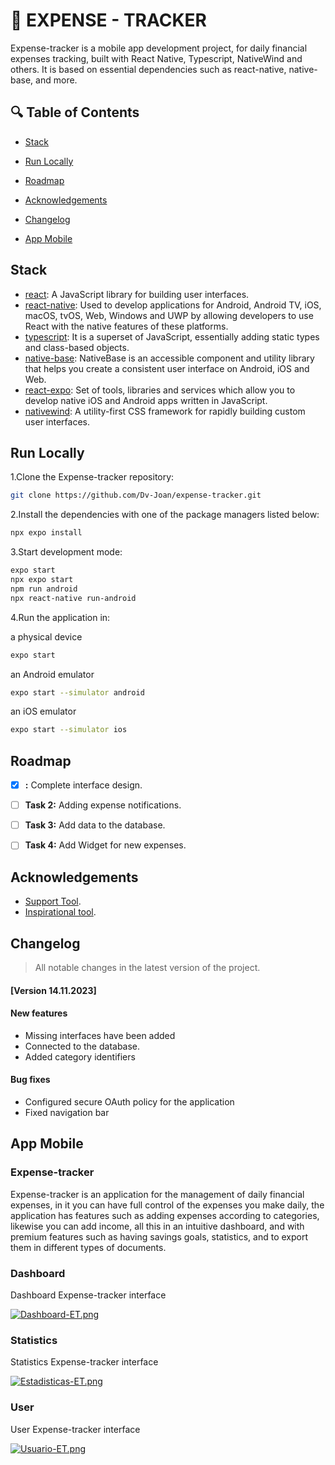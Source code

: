 # 📌 EXPENSE - TRACKER

Expense-tracker is a mobile app development project, for daily financial expenses tracking, built with React Native, Typescript, NativeWind and others. It is based on essential dependencies such as react-native, native-base, and more.

## 🔍 Table of Contents

* [Stack](#stack)

* [Run Locally](#run-locally)

* [Roadmap](#roadmap)

* [Acknowledgements](#acknowledgements)

* [Changelog](#changelog)

* [App Mobile](#image-gallery)

## Stack

- [react](https://reactjs.org/): A JavaScript library for building user interfaces.
- [react-native](https://reactnative.dev/): Used to develop applications for Android, Android TV, iOS, macOS, tvOS, Web, Windows and UWP by allowing developers to use React with the native features of these platforms.
- [typescript](https://www.typescriptlang.org/): It is a superset of JavaScript, essentially adding static types and class-based objects.
- [native-base](https://nativebase.io/): NativeBase is an accessible component and utility library that helps you create a consistent user interface on Android, iOS and Web.
- [react-expo](https://expo.dev/): Set of tools, libraries and services which allow you to develop native iOS and Android apps written in JavaScript.
- [nativewind](https://www.nativewind.dev/): A utility-first CSS framework for rapidly building custom user interfaces.

## Run Locally

1.Clone the Expense-tracker repository:
```sh
git clone https://github.com/Dv-Joan/expense-tracker.git
```
2.Install the dependencies with one of the package managers listed below:
```bash
npx expo install
```
3.Start development mode:
```bash
expo start
npx expo start
npm run android
npx react-native run-android
```
4.Run the application in:

a physical device
```bash
expo start
```
an Android emulator
```bash
expo start --simulator android
```
an iOS emulator
```bash
expo start --simulator ios
```

## Roadmap
- [X] **:** Complete interface design.
- [   ] **Task 2:** Adding expense notifications.
- [   ] **Task 3:** Add data to the database.
- [   ] **Task 4:** Add Widget for new expenses.


## Acknowledgements
- [Support Tool](https://chat.openai.com/).
- [Inspirational tool](https://dribbble.com/).

## Changelog
> All notable changes in the latest version of the project.
#### [Version 14.11.2023]
#### New features
- Missing interfaces have been added
- Connected to the database.
- Added category identifiers

#### Bug fixes
- Configured secure OAuth policy for the application
- Fixed navigation bar

## App Mobile
### Expense-tracker
Expense-tracker is an application for the management of daily financial expenses, in it you can have full control of the expenses you make daily, the application has features such as adding expenses according to categories, likewise you can add income, all this in an intuitive dashboard, and with premium features such as having savings goals, statistics, and to export them in different types of documents.

### Dashboard
Dashboard Expense-tracker interface

[![Dashboard-ET.png](https://i.postimg.cc/Ls7B43T0/Dashboard-ET.png)](https://postimg.cc/KKPgJLCn)

### Statistics
Statistics Expense-tracker interface

[![Estadisticas-ET.png](https://i.postimg.cc/vBb8Vp31/Estadisticas-ET.png)](https://postimg.cc/1g7ZxYxP)

### User
User Expense-tracker interface

[![Usuario-ET.png](https://i.postimg.cc/k59P1W8z/Usuario-ET.png)](https://postimg.cc/nXdWMj3G)